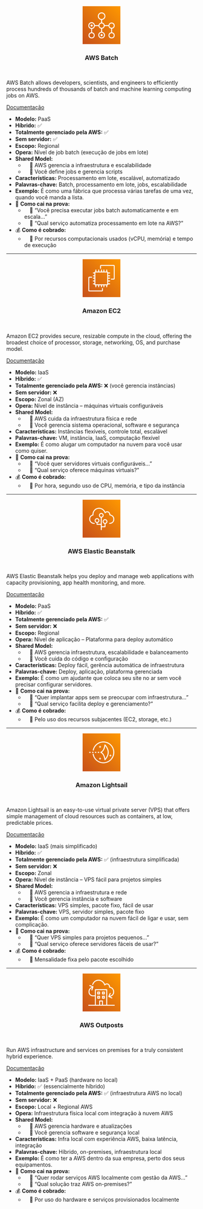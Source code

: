 <div align="center">
  <img src="../assets/computacao/Batch.png" alt="img" width="100"><br>
  <h3>AWS Batch</h3>
</div><br>

AWS Batch allows developers, scientists, and engineers to efficiently process hundreds of thousands of batch and machine learning computing jobs on AWS.

[Documentação](https://aws.amazon.com/pt/batch/)

- **Modelo:** PaaS
- **Híbrido:** ✅
- **Totalmente gerenciado pela AWS:** ✅
- **Sem servidor:** ✅
- **Escopo:** Regional
- **Opera:** Nível de job batch (execução de jobs em lote)
- **Shared Model:**
  -  🔹 AWS gerencia a infraestrutura e escalabilidade
  -  🔹 Você define jobs e gerencia scripts
- **Características:** Processamento em lote, escalável, automatizado
- **Palavras-chave:** Batch, processamento em lote, jobs, escalabilidade
- **Exemplo:** É como uma fábrica que processa várias tarefas de uma vez, quando você manda a lista.
- 📝 **Como cai na prova:**
  -  🔹 “Você precisa executar jobs batch automaticamente e em escala...”
  -  🔹 “Qual serviço automatiza processamento em lote na AWS?”
- 💰 **Como é cobrado:**
  -  🔹 Por recursos computacionais usados (vCPU, memória) e tempo de execução

---

<div align="center">
  <img src="../assets/computacao/EC2.png" alt="img" width="100"><br>
  <h3>Amazon EC2</h3>
</div><br>

Amazon EC2 provides secure, resizable compute in the cloud, offering the broadest choice of processor, storage, networking, OS, and purchase model.

[Documentação](https://aws.amazon.com/pt/ec2/)

- **Modelo:** IaaS
- **Híbrido:** ✅
- **Totalmente gerenciado pela AWS:** ❌ (você gerencia instâncias)
- **Sem servidor:** ❌
- **Escopo:** Zonal (AZ)
- **Opera:** Nível de instância – máquinas virtuais configuráveis
- **Shared Model:**
  -  🔹 AWS cuida da infraestrutura física e rede
  -  🔹 Você gerencia sistema operacional, software e segurança
- **Características:** Instâncias flexíveis, controle total, escalável
- **Palavras-chave:** VM, instância, IaaS, computação flexível
- **Exemplo:** É como alugar um computador na nuvem para você usar como quiser.
- 📝 **Como cai na prova:**
  -  🔹 “Você quer servidores virtuais configuráveis...”
  -  🔹 “Qual serviço oferece máquinas virtuais?”
- 💰 **Como é cobrado:**
  -  🔹 Por hora, segundo uso de CPU, memória, e tipo da instância

---

<div align="center">
  <img src="../assets/computacao/Elastic Beanstalk.png" alt="img" width="100"><br>
  <h3>AWS Elastic Beanstalk</h3>
</div><br>

AWS Elastic Beanstalk helps you deploy and manage web applications with capacity provisioning, app health monitoring, and more.

[Documentação](https://aws.amazon.com/pt/elasticbeanstalk/)

- **Modelo:** PaaS
- **Híbrido:** ✅
- **Totalmente gerenciado pela AWS:** ✅
- **Sem servidor:** ❌
- **Escopo:** Regional
- **Opera:** Nível de aplicação – Plataforma para deploy automático
- **Shared Model:**
  -  🔹 AWS gerencia infraestrutura, escalabilidade e balanceamento
  -  🔹 Você cuida do código e configuração
- **Características:** Deploy fácil, gerência automática de infraestrutura
- **Palavras-chave:** Deploy, aplicação, plataforma gerenciada
- **Exemplo:** É como um ajudante que coloca seu site no ar sem você precisar configurar servidores.
- 📝 **Como cai na prova:**
  -  🔹 “Quer implantar apps sem se preocupar com infraestrutura...”
  -  🔹 “Qual serviço facilita deploy e gerenciamento?”
- 💰 **Como é cobrado:**
  -  🔹 Pelo uso dos recursos subjacentes (EC2, storage, etc.)

---

<div align="center">
  <img src="../assets/computacao/Lightsail.png" alt="img" width="100"><br>
  <h3>Amazon Lightsail</h3>
</div><br>

Amazon Lightsail is an easy-to-use virtual private server (VPS) that offers simple management of cloud resources such as containers, at low, predictable prices.

[Documentação](https://aws.amazon.com/pt/lightsail/)

- **Modelo:** IaaS (mais simplificado)
- **Híbrido:** ✅
- **Totalmente gerenciado pela AWS:** ✅ (infraestrutura simplificada)
- **Sem servidor:** ❌
- **Escopo:** Zonal
- **Opera:** Nível de instância – VPS fácil para projetos simples
- **Shared Model:**
  -  🔹 AWS gerencia a infraestrutura e rede
  -  🔹 Você gerencia instância e software
- **Características:** VPS simples, pacote fixo, fácil de usar
- **Palavras-chave:** VPS, servidor simples, pacote fixo
- **Exemplo:** É como um computador na nuvem fácil de ligar e usar, sem complicação.
- 📝 **Como cai na prova:**
  -  🔹 “Quer VPS simples para projetos pequenos...”
  -  🔹 “Qual serviço oferece servidores fáceis de usar?”
- 💰 **Como é cobrado:**
  -  🔹 Mensalidade fixa pelo pacote escolhido

---

<div align="center">
  <img src="../assets/computacao/Outposts family.png" alt="img" width="100"><br>
  <h3>AWS Outposts</h3>
</div><br>

Run AWS infrastructure and services on premises for a truly consistent hybrid experience.

[Documentação](https://aws.amazon.com/pt/outposts/)

- **Modelo:** IaaS + PaaS (hardware no local)
- **Híbrido:** ✅ (essencialmente híbrido)
- **Totalmente gerenciado pela AWS:** ✅ (infraestrutura AWS no local)
- **Sem servidor:** ❌
- **Escopo:** Local + Regional AWS
- **Opera:** Infraestrutura física local com integração à nuvem AWS
- **Shared Model:**
  -  🔹 AWS gerencia hardware e atualizações
  -  🔹 Você gerencia software e segurança local
- **Características:** Infra local com experiência AWS, baixa latência, integração
- **Palavras-chave:** Híbrido, on-premises, infraestrutura local
- **Exemplo:** É como ter a AWS dentro da sua empresa, perto dos seus equipamentos.
- 📝 **Como cai na prova:**
  -  🔹 “Quer rodar serviços AWS localmente com gestão da AWS...”
  -  🔹 “Qual solução traz AWS on-premises?”
- 💰 **Como é cobrado:**
  -  🔹 Por uso do hardware e serviços provisionados localmente
